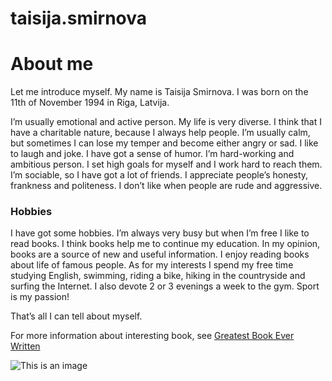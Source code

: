 # taisija.smirnova

# About me

Let me introduce myself. My name is Taisija Smirnova. I was born on the 11th of November 1994 in Riga, Latvija.

I’m usually emotional and active person. My life is very diverse. I think that I have a charitable nature, because I always help people. I’m usually calm, but sometimes I can lose my temper and become either angry or sad. I like to laugh and joke. I have got a sense of humor. I’m hard-working and ambitious person. I set high goals for myself and I work hard to reach them. I’m sociable, so I have got a lot of friends. I appreciate people’s honesty, frankness and politeness. I don’t like when people are rude and aggressive.

### Hobbies

I have got some hobbies. I’m always very busy but when I’m free I like to read books. I think books help me to continue my education. In my opinion, books are a source of new and useful information. I enjoy reading books about life of famous people.
As for my interests I spend my free time studying English, swimming, riding a bike, hiking in the countryside and surfing the Internet. I also devote 2 or 3 evenings a week to the gym. Sport is my passion!

That’s all I can tell about myself.

For more information about interesting book, see [Greatest Book Ever Written](https://www.britannica.com/list/12-novels-considered-the-greatest-book-ever-written)

![This is an image](https://english-grammar-lessons.com/wp-content/uploads/2022/02/Thank-You-for-Your-Attention.jpg)



